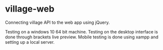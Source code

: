 # village-web
Connecting village API to the web app using jQuery. 

Testing on a windows 10 64 bit machine. Testing on the desktop interface is done through brackets live preview.  Mobile testing is done using xampp and setting up a local server. 
